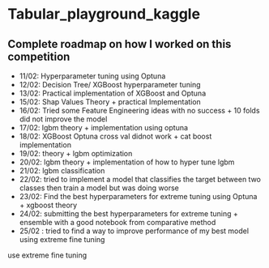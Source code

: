 # Tabular_playground_kaggle

## Complete roadmap on how I worked on this competition

* 11/02: Hyperparameter tuning using Optuna
* 12/02: Decision Tree/ XGBoost hyperparameter tuning
* 13/02: Practical implementation of XGBoost and Optuna
* 15/02: Shap Values Theory + practical Implementation
* 16/02: Tried some Feature Engineering ideas with no success + 10 folds did not improve the model
* 17/02: lgbm theory + implementation using optuna
* 18/02: XGBoost Optuna cross val didnot work + cat boost implementation
* 19/02: theory + lgbm optimization
* 20/02: lgbm theory + implementation of how to hyper tune lgbm
* 21/02: lgbm classification
* 22/02: tried to implement a model that classifies the target between two classes then train a model but was doing worse
* 23/02: Find the best hyperparameters for extreme tuning using Optuna + xgboost theory
* 24/02: submitting the best hyperparameters for extreme tuning + ensemble with a good notebook from comparative method
* 25/02 : tried to find a way to improve performance of my best model using extreme fine tuning

use extreme fine tuning





